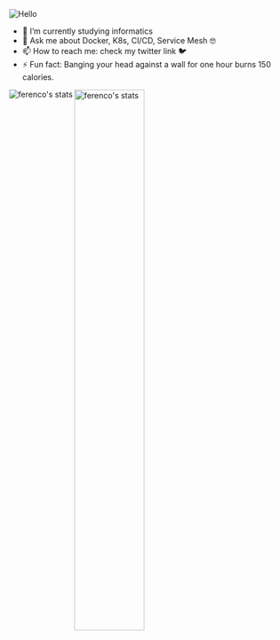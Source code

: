 <img src="https://media2.giphy.com/media/dzaUX7CAG0Ihi/giphy.gif?cid=ecf05e47x75n11vd31h4xj53sqylrgshxfedv31731cjebks&rid=giphy.gif" alt="Hello">

- 🌱 I’m currently studying informatics 
- 💬 Ask me about Docker, K8s, CI/CD, Service Mesh :nerd_face:
- 📫 How to reach me: check my twitter link :bird:
- ⚡ Fun fact: Banging your head against a wall for one hour burns 150 calories.


  
<p><img align="left" src="https://github-readme-stats.vercel.app/api/top-langs/?username=ferencovonmatterhorn" alt="ferenco's stats" /></p>
<p><img align="center" src="https://github-readme-stats.vercel.app/api?username=ferencovonmatterhorn" alt="ferenco's stats" width="50%"/></p>
